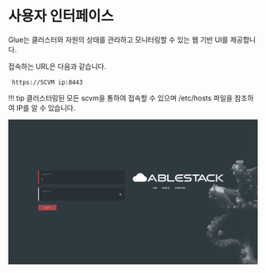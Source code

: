 # 사용자 인터페이스
Glue는 클러스터와 자원의 상태를 관라하고 모니터링할 수 있는 웹 기반 UI를 제공합니다. 

접속하는 URL은 다음과 같습니다.

 ``` 
  https://SCVM ip:8443 
 ```
!!! tip
    클러스터링된 모든 scvm을 통하여 접속할 수 있으며 /etc/hosts 파일을 참조하여 IP를 알 수 있습니다.

![glue-login-webui](../../assets/images/glue_login_webUI.png)




